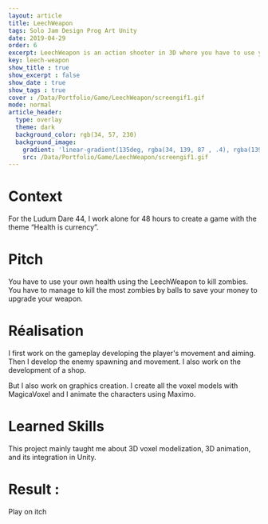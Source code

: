 ```yaml
---
layout: article
title: LeechWeapon
tags: Solo Jam Design Prog Art Unity
date: 2019-04-29
order: 6
excerpt: LeechWeapon is an action shooter in 3D where you have to use your health to kill zombies.
key: leech-weapon
show_title : true
show_excerpt : false
show_date : true
show_tags : true
cover : /Data/Portfolio/Game/LeechWeapon/screengif1.gif
mode: normal
article_header:
  type: overlay
  theme: dark
  background_color: rgb(34, 57, 230)
  background_image: 
    gradient: 'linear-gradient(135deg, rgba(34, 139, 87 , .4), rgba(139, 34, 139, .4))'
    src: /Data/Portfolio/Game/LeechWeapon/screengif1.gif
---
```

# Context
For the Ludum Dare 44, I work alone for 48 hours to create a game with the theme “Health is currency”.

# Pitch
You have to use your own health using the LeechWeapon to kill zombies.
You have to manage to kill the most zombies by balls to save your money to upgrade your weapon.

# Réalisation
I first work on the gameplay developing the player's movement and aiming.
Then I develop the enemy spawning and movement.
I also work on the development of a shop.

But I also work on graphics creation. I create all the voxel models with MagicaVoxel and I animate the characters using Maximo.

# Learned Skills
This project mainly taught me about 3D voxel modelization, 3D animation, and its integration in Unity.

# Result :
Play on itch
